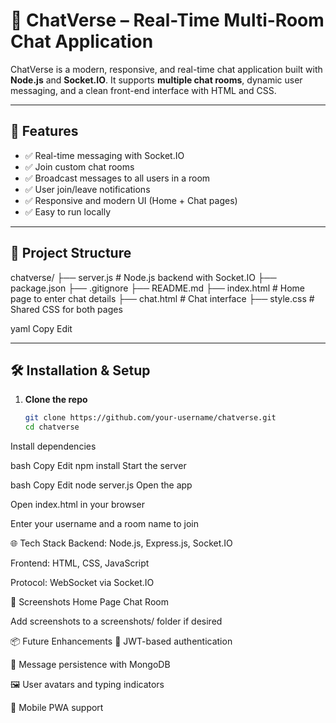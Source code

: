 # 💬 ChatVerse – Real-Time Multi-Room Chat Application

ChatVerse is a modern, responsive, and real-time chat application built with **Node.js** and **Socket.IO**. It supports **multiple chat rooms**, dynamic user messaging, and a clean front-end interface with HTML and CSS.

---

## 🚀 Features

- ✅ Real-time messaging with Socket.IO
- ✅ Join custom chat rooms
- ✅ Broadcast messages to all users in a room
- ✅ User join/leave notifications
- ✅ Responsive and modern UI (Home + Chat pages)
- ✅ Easy to run locally

---

## 📁 Project Structure

chatverse/
├── server.js # Node.js backend with Socket.IO
├── package.json
├── .gitignore
├── README.md
├── index.html # Home page to enter chat details
├── chat.html # Chat interface
├── style.css # Shared CSS for both pages

yaml
Copy
Edit

---

## 🛠️ Installation & Setup

1. **Clone the repo**
   ```bash
   git clone https://github.com/your-username/chatverse.git
   cd chatverse
Install dependencies

bash
Copy
Edit
npm install
Start the server

bash
Copy
Edit
node server.js
Open the app

Open index.html in your browser

Enter your username and a room name to join

🌐 Tech Stack
Backend: Node.js, Express.js, Socket.IO

Frontend: HTML, CSS, JavaScript

Protocol: WebSocket via Socket.IO

📸 Screenshots
Home Page	Chat Room

Add screenshots to a screenshots/ folder if desired

📦 Future Enhancements
🔐 JWT-based authentication

💬 Message persistence with MongoDB

🖼️ User avatars and typing indicators

📱 Mobile PWA support

